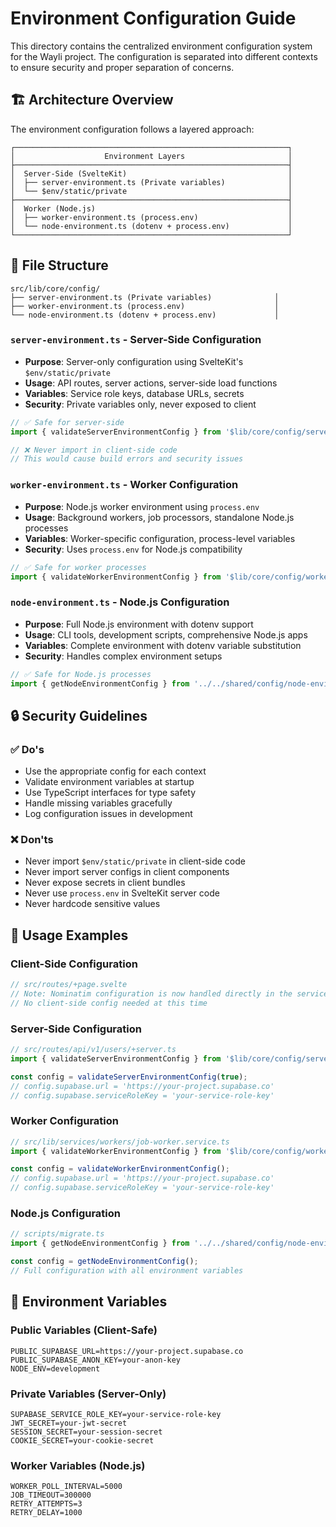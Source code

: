 # Environment Configuration Guide

This directory contains the centralized environment configuration system for the Wayli project. The configuration is separated into different contexts to ensure security and proper separation of concerns.

## 🏗️ Architecture Overview

The environment configuration follows a layered approach:

```
┌─────────────────────────────────────────────────────────────┐
│                    Environment Layers                       │
├─────────────────────────────────────────────────────────────┤
│  Server-Side (SvelteKit)                                    │
│  ├── server-environment.ts (Private variables)              │
│  └── $env/static/private                                    │
├─────────────────────────────────────────────────────────────┤
│  Worker (Node.js)                                           │
│  ├── worker-environment.ts (process.env)                    │
│  └── node-environment.ts (dotenv + process.env)             │
└─────────────────────────────────────────────────────────────┘
```

## 📁 File Structure

```
src/lib/core/config/
├── server-environment.ts (Private variables)              │
├── worker-environment.ts (process.env)                    │
└── node-environment.ts (dotenv + process.env)             │
```

### `server-environment.ts` - Server-Side Configuration

- **Purpose**: Server-only configuration using SvelteKit's `$env/static/private`
- **Usage**: API routes, server actions, server-side load functions
- **Variables**: Service role keys, database URLs, secrets
- **Security**: Private variables only, never exposed to client

```typescript
// ✅ Safe for server-side
import { validateServerEnvironmentConfig } from '$lib/core/config/server-environment';

// ❌ Never import in client-side code
// This would cause build errors and security issues
```

### `worker-environment.ts` - Worker Configuration

- **Purpose**: Node.js worker environment using `process.env`
- **Usage**: Background workers, job processors, standalone Node.js processes
- **Variables**: Worker-specific configuration, process-level variables
- **Security**: Uses `process.env` for Node.js compatibility

```typescript
// ✅ Safe for worker processes
import { validateWorkerEnvironmentConfig } from '$lib/core/config/worker-environment';
```

### `node-environment.ts` - Node.js Configuration

- **Purpose**: Full Node.js environment with dotenv support
- **Usage**: CLI tools, development scripts, comprehensive Node.js apps
- **Variables**: Complete environment with dotenv variable substitution
- **Security**: Handles complex environment setups

```typescript
// ✅ Safe for Node.js processes
import { getNodeEnvironmentConfig } from '../../shared/config/node-environment';
```

## 🔒 Security Guidelines

### ✅ Do's

- Use the appropriate config for each context
- Validate environment variables at startup
- Use TypeScript interfaces for type safety
- Handle missing variables gracefully
- Log configuration issues in development

### ❌ Don'ts

- Never import `$env/static/private` in client-side code
- Never import server configs in client components
- Never expose secrets in client bundles
- Never use `process.env` in SvelteKit server code
- Never hardcode sensitive values

## 🚀 Usage Examples

### Client-Side Configuration

```typescript
// src/routes/+page.svelte
// Note: Nominatim configuration is now handled directly in the service
// No client-side config needed at this time
```

### Server-Side Configuration

```typescript
// src/routes/api/v1/users/+server.ts
import { validateServerEnvironmentConfig } from '$lib/core/config/server-environment';

const config = validateServerEnvironmentConfig(true);
// config.supabase.url = 'https://your-project.supabase.co'
// config.supabase.serviceRoleKey = 'your-service-role-key'
```

### Worker Configuration

```typescript
// src/lib/services/workers/job-worker.service.ts
import { validateWorkerEnvironmentConfig } from '$lib/core/config/worker-environment';

const config = validateWorkerEnvironmentConfig();
// config.supabase.url = 'https://your-project.supabase.co'
// config.supabase.serviceRoleKey = 'your-service-role-key'
```

### Node.js Configuration

```typescript
// scripts/migrate.ts
import { getNodeEnvironmentConfig } from '../../shared/config/node-environment';

const config = getNodeEnvironmentConfig();
// Full configuration with all environment variables
```

## 🔧 Environment Variables

### Public Variables (Client-Safe)

```env
PUBLIC_SUPABASE_URL=https://your-project.supabase.co
PUBLIC_SUPABASE_ANON_KEY=your-anon-key
NODE_ENV=development
```

### Private Variables (Server-Only)

```env
SUPABASE_SERVICE_ROLE_KEY=your-service-role-key
JWT_SECRET=your-jwt-secret
SESSION_SECRET=your-session-secret
COOKIE_SECRET=your-cookie-secret
```

### Worker Variables (Node.js)

```env
WORKER_POLL_INTERVAL=5000
JOB_TIMEOUT=300000
RETRY_ATTEMPTS=3
RETRY_DELAY=1000
```
